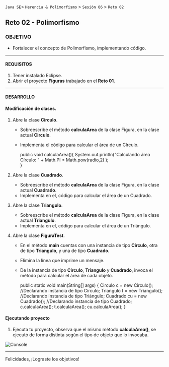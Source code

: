 
`Java SE`> `Herencia & Polimorfismo` > `Sesión 06` > `Reto 02`

## Reto 02 - Polimorfismo

### OBJETIVO

- Fortalecer el concepto de Polimorfismo, implementando código.

<hr>

#### REQUISITOS

1. Tener instalado Eclipse.
3. Abrir el proyecto <b>Figuras</b> trabajado en el <b>Reto 01</b>.

<hr>

#### DESARROLLO
   
#### Modificación de clases.

1. Abre la clase <b>Circulo</b>.

   - Sobreescribe el método <b>calculaArea</b> de la clase Figura, en la clase actual <b>Circulo</b>.
   - Implementa el código para calcular el área de un Círculo.
   
   		public void calculaArea(){
			System.out.println("Calculando área Círculo: " + Math.PI * Math.pow(radio,2) );			
			}  
		
2. Abre la clase <b>Cuadrado</b>.

   - Sobreescribe el método <b>calculaArea</b> de la clase Figura, en la clase actual <b>Cuadrado</b>.
   - Implementa en el, código para calcular el área de un Cuadrado.
      		 
3. Abre la clase <b>Triangulo</b>.

   - Sobreescribe el método <b>calculaArea</b> de la clase Figura, en la clase actual <b>Triangulo</b>.
   - Implementa en el, código para calcular el área de un Triángulo.
   
4. Abre la clase <b>FiguraTest</b>.

   - En el método <b>main</b> cuentas con una instancia de tipo <b>Circulo</b>, otra de tipo <b>Triangulo</b>, y una de tipo <b>Cuadrado</b>.
   - Elimina la línea que imprime un mensaje.
   - De la instancia de tipo <b>Circulo</b>, <b>Triangulo</b> y <b>Cuadrado</b>, invoca el método para calcular el área de cada objeto.
  
  		public static void main(String[] args) {
			Circulo c = new Circulo(); //Declarando instancia de tipo Círculo;
			Triangulo t = new Triangulo(); //Declarando instancia de tipo Triángulo;
			Cuadrado cu = new Cuadrado(); //Declarando instancia de tipo Cuadrado;
			c.calculaArea();
			t.calculaArea();
			cu.calculaArea();
			}
   
#### Ejecutando proyecto

1. Ejecuta tu proyecto, observa que el mismo método <b>calculaArea()</b>, se ejecutó de forma distinta según el tipo de objeto que lo invocaba.

![Console](https://user-images.githubusercontent.com/56565204/67805076-e0ab5600-fa55-11e9-831d-957afc6302b5.png)

<hr>

Felicidades, ¡Lograste los objetivos!
